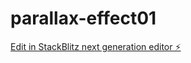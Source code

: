 # parallax-effect01

[Edit in StackBlitz next generation editor ⚡️](https://stackblitz.com/~/github.com/EsotericStudent/parallax-effect01)
